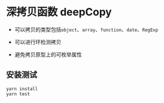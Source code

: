 # 深拷贝函数 deepCopy

- 可以拷贝的类型包括`object`、`array`、`function`、`date`、`RegExp`

- 可以进行环检测拷贝

- 避免拷贝原型上的可枚举属性

## 安装测试
```
yarn install
yarn test
```